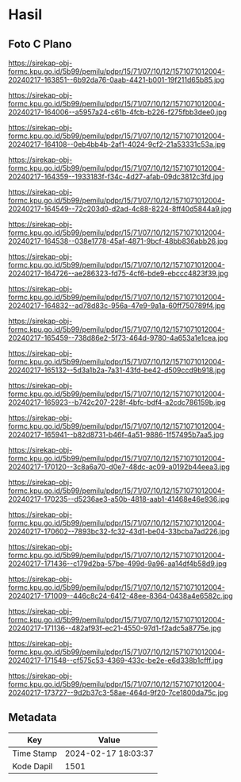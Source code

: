 # Hasil

## Foto C Plano

https://sirekap-obj-formc.kpu.go.id/5b99/pemilu/pdpr/15/71/07/10/12/1571071012004-20240217-163851--6b92da76-0aab-4421-b001-19f211d65b85.jpg

https://sirekap-obj-formc.kpu.go.id/5b99/pemilu/pdpr/15/71/07/10/12/1571071012004-20240217-164006--a5957a24-c61b-4fcb-b226-f275fbb3dee0.jpg

https://sirekap-obj-formc.kpu.go.id/5b99/pemilu/pdpr/15/71/07/10/12/1571071012004-20240217-164108--0eb4bb4b-2af1-4024-9cf2-21a53331c53a.jpg

https://sirekap-obj-formc.kpu.go.id/5b99/pemilu/pdpr/15/71/07/10/12/1571071012004-20240217-164359--1933183f-f34c-4d27-afab-09dc3812c3fd.jpg

https://sirekap-obj-formc.kpu.go.id/5b99/pemilu/pdpr/15/71/07/10/12/1571071012004-20240217-164549--72c203d0-d2ad-4c88-8224-8ff40d5844a9.jpg

https://sirekap-obj-formc.kpu.go.id/5b99/pemilu/pdpr/15/71/07/10/12/1571071012004-20240217-164538--038e1778-45af-4871-9bcf-48bb836abb26.jpg

https://sirekap-obj-formc.kpu.go.id/5b99/pemilu/pdpr/15/71/07/10/12/1571071012004-20240217-164726--ae286323-fd75-4cf6-bde9-ebccc4823f39.jpg

https://sirekap-obj-formc.kpu.go.id/5b99/pemilu/pdpr/15/71/07/10/12/1571071012004-20240217-164832--ad78d83c-956a-47e9-9a1a-60ff750789f4.jpg

https://sirekap-obj-formc.kpu.go.id/5b99/pemilu/pdpr/15/71/07/10/12/1571071012004-20240217-165459--738d86e2-5f73-464d-9780-4a653a1e1cea.jpg

https://sirekap-obj-formc.kpu.go.id/5b99/pemilu/pdpr/15/71/07/10/12/1571071012004-20240217-165132--5d3a1b2a-7a31-43fd-be42-d509ccd9b918.jpg

https://sirekap-obj-formc.kpu.go.id/5b99/pemilu/pdpr/15/71/07/10/12/1571071012004-20240217-165923--b742c207-228f-4bfc-bdf4-a2cdc786159b.jpg

https://sirekap-obj-formc.kpu.go.id/5b99/pemilu/pdpr/15/71/07/10/12/1571071012004-20240217-165941--b82d8731-b46f-4a51-9886-1f57495b7aa5.jpg

https://sirekap-obj-formc.kpu.go.id/5b99/pemilu/pdpr/15/71/07/10/12/1571071012004-20240217-170120--3c8a6a70-d0e7-48dc-ac09-a0192b44eea3.jpg

https://sirekap-obj-formc.kpu.go.id/5b99/pemilu/pdpr/15/71/07/10/12/1571071012004-20240217-170235--d5236ae3-a50b-4818-aab1-41468e46e936.jpg

https://sirekap-obj-formc.kpu.go.id/5b99/pemilu/pdpr/15/71/07/10/12/1571071012004-20240217-170602--7893bc32-fc32-43d1-be04-33bcba7ad226.jpg

https://sirekap-obj-formc.kpu.go.id/5b99/pemilu/pdpr/15/71/07/10/12/1571071012004-20240217-171436--c179d2ba-57be-499d-9a96-aa14df4b58d9.jpg

https://sirekap-obj-formc.kpu.go.id/5b99/pemilu/pdpr/15/71/07/10/12/1571071012004-20240217-171009--446c8c24-6412-48ee-8364-0438a4e6582c.jpg

https://sirekap-obj-formc.kpu.go.id/5b99/pemilu/pdpr/15/71/07/10/12/1571071012004-20240217-171136--482af93f-ec21-4550-97d1-f2adc5a8775e.jpg

https://sirekap-obj-formc.kpu.go.id/5b99/pemilu/pdpr/15/71/07/10/12/1571071012004-20240217-171548--cf575c53-4369-433c-be2e-e6d338b1cfff.jpg

https://sirekap-obj-formc.kpu.go.id/5b99/pemilu/pdpr/15/71/07/10/12/1571071012004-20240217-173727--9d2b37c3-58ae-464d-9f20-7ce1800da75c.jpg


## Metadata

| Key        | Value               |
| ---------- | ------------------- |
| Time Stamp | 2024-02-17 18:03:37 |
| Kode Dapil | 1501                |



